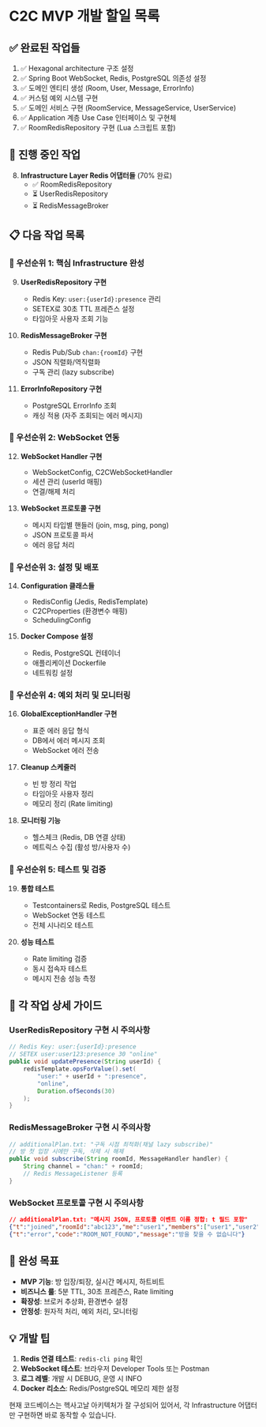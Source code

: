 # C2C MVP 개발 할일 목록

## ✅ 완료된 작업들
1. ✅ Hexagonal architecture 구조 설정
2. ✅ Spring Boot WebSocket, Redis, PostgreSQL 의존성 설정
3. ✅ 도메인 엔티티 생성 (Room, User, Message, ErrorInfo)
4. ✅ 커스텀 예외 시스템 구현
5. ✅ 도메인 서비스 구현 (RoomService, MessageService, UserService)
6. ✅ Application 계층 Use Case 인터페이스 및 구현체
7. ✅ RoomRedisRepository 구현 (Lua 스크립트 포함)

## 🔄 진행 중인 작업
8. **Infrastructure Layer Redis 어댑터들** (70% 완료)
   - ✅ RoomRedisRepository
   - ⏳ UserRedisRepository 
   - ⏳ RedisMessageBroker

## 📋 다음 작업 목록

### 🚨 우선순위 1: 핵심 Infrastructure 완성
9. **UserRedisRepository 구현**
   - Redis Key: `user:{userId}:presence` 관리
   - SETEX로 30초 TTL 프레즌스 설정
   - 타임아웃 사용자 조회 기능

10. **RedisMessageBroker 구현**  
    - Redis Pub/Sub `chan:{roomId}` 구현
    - JSON 직렬화/역직렬화
    - 구독 관리 (lazy subscribe)

11. **ErrorInfoRepository 구현**
    - PostgreSQL ErrorInfo 조회
    - 캐싱 적용 (자주 조회되는 에러 메시지)

### 🚨 우선순위 2: WebSocket 연동
12. **WebSocket Handler 구현**
    - WebSocketConfig, C2CWebSocketHandler
    - 세션 관리 (userId 매핑)
    - 연결/해제 처리

13. **WebSocket 프로토콜 구현**
    - 메시지 타입별 핸들러 (join, msg, ping, pong)
    - JSON 프로토콜 파서
    - 에러 응답 처리

### 🚨 우선순위 3: 설정 및 배포
14. **Configuration 클래스들**
    - RedisConfig (Jedis, RedisTemplate)
    - C2CProperties (환경변수 매핑)
    - SchedulingConfig

15. **Docker Compose 설정**
    - Redis, PostgreSQL 컨테이너
    - 애플리케이션 Dockerfile
    - 네트워킹 설정

### 🚨 우선순위 4: 예외 처리 및 모니터링
16. **GlobalExceptionHandler 구현**
    - 표준 에러 응답 형식
    - DB에서 에러 메시지 조회
    - WebSocket 에러 전송

17. **Cleanup 스케줄러**
    - 빈 방 정리 작업
    - 타임아웃 사용자 정리
    - 메모리 정리 (Rate limiting)

18. **모니터링 기능**
    - 헬스체크 (Redis, DB 연결 상태)
    - 메트릭스 수집 (활성 방/사용자 수)

### 🚨 우선순위 5: 테스트 및 검증
19. **통합 테스트**
    - Testcontainers로 Redis, PostgreSQL 테스트
    - WebSocket 연동 테스트
    - 전체 시나리오 테스트

20. **성능 테스트**
    - Rate limiting 검증
    - 동시 접속자 테스트  
    - 메시지 전송 성능 측정

## 📝 각 작업 상세 가이드

### UserRedisRepository 구현 시 주의사항
```java
// Redis Key: user:{userId}:presence
// SETEX user:user123:presence 30 "online"
public void updatePresence(String userId) {
    redisTemplate.opsForValue().set(
        "user:" + userId + ":presence", 
        "online", 
        Duration.ofSeconds(30)
    );
}
```

### RedisMessageBroker 구현 시 주의사항
```java
// additionalPlan.txt: "구독 시점 최적화(채널 lazy subscribe)"
// 방 첫 입장 시에만 구독, 삭제 시 해제
public void subscribe(String roomId, MessageHandler handler) {
    String channel = "chan:" + roomId;
    // Redis MessageListener 등록
}
```

### WebSocket 프로토콜 구현 시 주의사항
```json
// additionalPlan.txt: "메시지 JSON, 프로토콜 이벤트 이름 정합: t 필드 포함"
{"t":"joined","roomId":"abc123","me":"user1","members":["user1","user2"]}
{"t":"error","code":"ROOM_NOT_FOUND","message":"방을 찾을 수 없습니다"}
```

## 🎯 완성 목표
- **MVP 기능**: 방 입장/퇴장, 실시간 메시지, 하트비트
- **비즈니스 룰**: 5분 TTL, 30초 프레즌스, Rate limiting
- **확장성**: 브로커 추상화, 환경변수 설정
- **안정성**: 원자적 처리, 예외 처리, 모니터링

## 💡 개발 팁
1. **Redis 연결 테스트**: `redis-cli ping` 확인
2. **WebSocket 테스트**: 브라우저 Developer Tools 또는 Postman
3. **로그 레벨**: 개발 시 DEBUG, 운영 시 INFO
4. **Docker 리소스**: Redis/PostgreSQL 메모리 제한 설정

현재 코드베이스는 헥사고날 아키텍처가 잘 구성되어 있어서, 각 Infrastructure 어댑터만 구현하면 바로 동작할 수 있습니다.